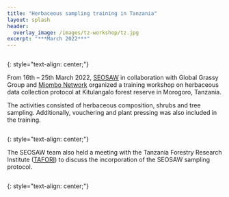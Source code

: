 ```yaml
---
title: "Herbaceous sampling training in Tanzania"
layout: splash
header:
  overlay_image: /images/tz-workshop/tz.jpg
excerpt: "***March 2022***"
---
```

<figure style="width: 1000px" class="align-centre">
  <img src="{{ site.url }}{{ site.baseurl }}/images/tz-workshop/tz1.png" alt="">
</figure>
{: style="text-align: center;"}

From 16th – 25th March 2022, [SEOSAW](https://seosaw.github.io/) in collaboration with Global Grassy Group and [Miombo Network](http://miombonetwork.org/) organized a training workshop on herbaceous data collection protocol at Kitulangalo forest reserve in Morogoro, Tanzania.

The activities consisted of herbaceous composition, shrubs and tree sampling. Additionally, vouchering and plant pressing was also included in the training.

<figure style="width: 800px" class="align-left">
  <img src="{{ site.url }}{{ site.baseurl }}/images/tz-workshop/tz2.jpg" alt="">
</figure>
{: style="text-align: center;"}

The SEOSAW team also held a meeting with the Tanzania Forestry Research Institute ([TAFORI](https://tafori.or.tz/)) to discuss the incorporation of the SEOSAW sampling protocol.

<figure style="width: 800px" class="align-left">
  <img src="{{ site.url }}{{ site.baseurl }}/images/tz-workshop/tz3.jpg" alt="">
</figure>
{: style="text-align: center;"}
